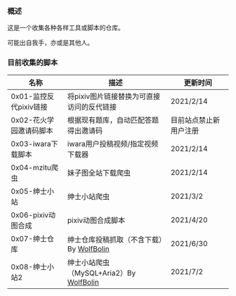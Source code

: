 ### 概述

这是一个收集各种各样工具或脚本的仓库。

可能出自我手，亦或是其他人。



### 目前收集的脚本

| 名称                    | 描述                                                         | 更新时间  |
| ----------------------- | ------------------------------------------------------------ | --------- |
| 0x01-监控反代pixiv链接  | 将pixiv图片链接替换为可直接访问的反代链接                    | 2021/2/14 |
| 0x02-花火学园邀请码脚本 | 根据现有题库，自动匹配答题得出邀请码                         | 目前站点禁止新用户注册  |
| 0x03-iwara下载脚本      | iwara用户投稿视频/指定视频下载器                             | 2021/2/14 |
| 0x04-mzitu爬虫          | 妹子图全站下载爬虫                                           | 2021/2/14 |
| 0x05-绅士小站           | 绅士小站爬虫                                                 | 2021/3/2  |
| 0x06-pixiv动图合成      | pixiv动图合成脚本                                            | 2021/4/20 |
| 0x07-绅士仓库           | 绅士仓库投稿抓取（不含下载）By [WolfBolin](https://github.com/wolfbolin) | 2021/6/30 |
| 0x08-绅士小站2          | 绅士小站爬虫（MySQL+Aria2）By [WolfBolin](https://github.com/wolfbolin) | 2021/7/2  |

